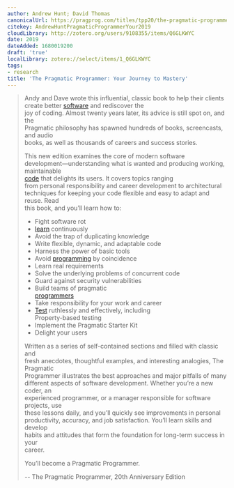 ```yaml
---
author: Andrew Hunt; David Thomas
canonicalUrl: https://pragprog.com/titles/tpp20/the-pragmatic-programmer-20th-anniversary-edition/
citekey: AndrewHuntPragmaticProgrammerYour2019
cloudLibrary: http://zotero.org/users/9108355/items/Q6GLKWYC
date: 2019
dateAdded: 1680019200
draft: 'true'
localLibrary: zotero://select/items/1_Q6GLKWYC
tags:
- research
title: 'The Pragmatic Programmer: Your Journey to Mastery'
---
```

   
> Andy and Dave wrote this influential, classic book to help their clients   
> create better [software](./computer%20software.md) and rediscover the   
> joy of coding. Almost twenty years later, its advice is still spot on, and the   
> Pragmatic philosophy has spawned hundreds of books, screencasts, and audio   
> books, as well as thousands of careers and success stories.   
>   
> This new edition examines the core of modern software   
> development—understanding what is wanted and producing working, maintainable   
> [code](./code.md) that delights its users. It covers topics ranging   
> from personal responsibility and career development to architectural   
> techniques for keeping your code flexible and easy to adapt and reuse. Read   
> this book, and you’ll learn how to:   
>   
> - Fight software rot   
> - [learn](./how%20i%20learn%20computer%20programming.md) continuously   
> - Avoid the trap of duplicating knowledge   
> - Write flexible, dynamic, and adaptable code   
> - Harness the power of basic tools   
> - Avoid [programming](./computer%20programming.md) by coincidence   
> - Learn real requirements   
> - Solve the underlying problems of concurrent code   
> - Guard against security vulnerabilities   
> - Build teams of pragmatic   
>   [programmers](./programmer%20%28software%20developer%29.md)   
> - Take responsibility for your work and career   
> - [Test](./software%20testing.md) ruthlessly and effectively, including   
>   Property-based testing   
> - Implement the Pragmatic Starter Kit   
> - Delight your users   
>   
> Written as a series of self-contained sections and filled with classic and   
> fresh anecdotes, thoughtful examples, and interesting analogies, The Pragmatic   
> Programmer illustrates the best approaches and major pitfalls of many   
> different aspects of software development. Whether you’re a new coder, an   
> experienced programmer, or a manager responsible for software projects, use   
> these lessons daily, and you’ll quickly see improvements in personal   
> productivity, accuracy, and job satisfaction. You’ll learn skills and develop   
> habits and attitudes that form the foundation for long-term success in your   
> career.   
>   
> You’ll become a Pragmatic Programmer.   
>   
> -- The Pragmatic Programmer, 20th Anniversary Edition